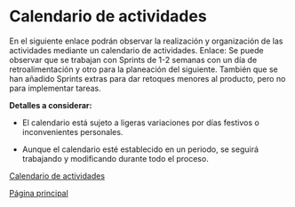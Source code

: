 # Calendario de actividades

En el siguiente enlace podrán observar la realización y organización de las actividades mediante un calendario de actividades.
Enlace: 
Se puede observar que se trabajan con Sprints de 1-2 semanas con un día de retroalimentación y otro para la planeación del siguiente. También que se han añadido Sprints extras
para dar retoques menores al producto, pero no para implementar tareas.

**Detalles a considerar:**

- El calendario está sujeto a ligeras variaciones por días festivos o inconvenientes personales.

- Aunque el calendario esté establecido en un periodo, se seguirá trabajando y modificando durante todo el proceso.

[Calendario de actividades](https://github.com/Equipo-13FIS/Ingenieria-en-linea/blob/main/Calendario%20de%20actividades.PNG)

[Página principal](https://github.com/Equipo-13FIS/Ingenieria-en-linea)
